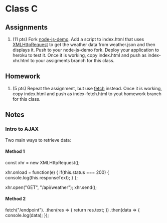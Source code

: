 # Class C

## Assignments

1. (11 pts) Fork [node-js-demo](https://github.com/Kilavagora/node-js-demo). Add a script to index.html that uses [XMLHttpRequest](https://developer.mozilla.org/en-US/docs/Web/API/XMLHttpRequest) to get the weather data from weather.json and then displays it. Push to your node-js-demo fork. Deploy your application to heroku to test it. Once it is working, copy index.html and push as index-xhr.html to your assigments branch for this class.

## Homework

1. (5 pts) Repeat the assignment, but use [fetch](https://developer.mozilla.org/en-US/docs/Web/API/Fetch_API) instead. Once it is working, copy index.html and push as index-fetch.html to yout homework branch for this class.

## Notes
### Intro to AJAX

Two main ways to retrieve data:

#### Method 1

const xhr = new XMLHttpRequest();

xhr.onload = function(e) {
  if(this.status === 200) {
    console.log(this.responseText);
  }
};

xhr.open("GET", "/api/weather");
xhr.send();

#### Method 2

fetch("/endpoint").
  .then(res => {
    return res.text;
  })
  .then(data => {
    console.log(data);
  });
